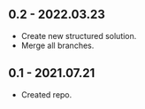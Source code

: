 ## 0.2 - 2022.03.23

* Create new structured solution.
* Merge all branches.

## 0.1 - 2021.07.21

* Created repo.